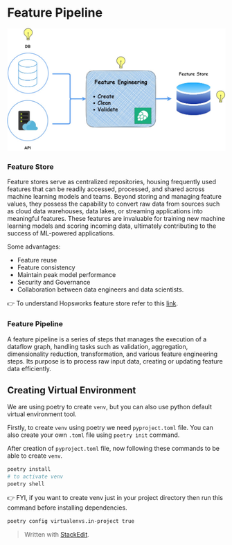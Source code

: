 #  Feature Pipeline

[  ![](../Feature_Pipeline.jpg)  ](../Feature_Pipeline.jpg)

### Feature Store
Feature stores serve as centralized repositories, housing frequently used features that can be readily accessed, processed, and shared across machine learning models and teams. Beyond storing and managing feature values, they possess the capability to convert raw data from sources such as cloud data warehouses, data lakes, or streaming applications into meaningful features. These features are invaluable for training new machine learning models and scoring incoming data, ultimately contributing to the success of ML-powered applications.

Some advantages:

 - Feature reuse
 - Feature consistency
 - Maintain peak model performance
 - Security and Governance
 - Collaboration between data engineers and data scientists.

:point_right: To understand Hopsworks feature store refer to this [link](https://docs.hopsworks.ai/3.2/concepts/fs/).

### Feature Pipeline
A feature pipeline is a series of steps that manages the execution of a dataflow graph, handling tasks such as validation, aggregation, dimensionality reduction, transformation, and various feature engineering steps. Its purpose is to process raw input data, creating or updating feature data efficiently.

## Creating Virtual Environment

We are using poetry to create `venv`, but you can also use python default virtual environment tool.

Firstly, to create `venv` using poetry we need `pyproject.toml` file. You can also create your own `.toml` file using `poetry init` command.

After creation of `pyproject.toml` file, now following these commands to be able to create `venv`.
```bash
poetry install
# to activate venv
poetry shell
```
:point_right: FYI, if you want to create venv just in your project directory then run this command before installing dependencies.

```bash
poetry config virtualenvs.in-project true
```



> Written with [StackEdit](https://stackedit.io/).